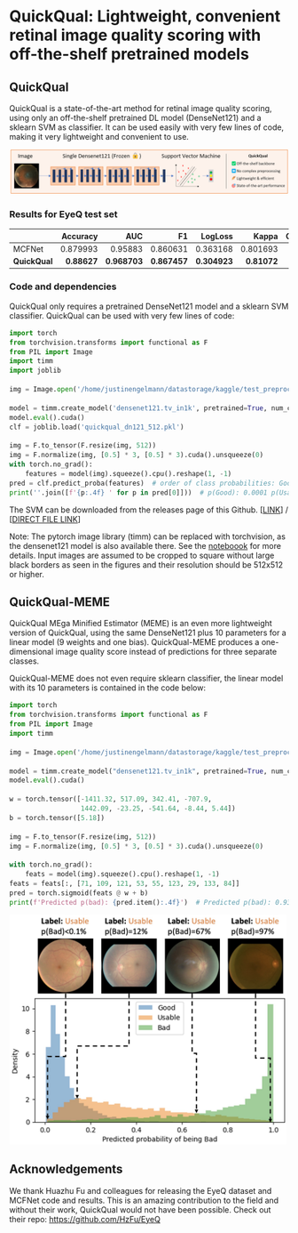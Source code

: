 # QuickQual: Lightweight, convenient retinal image quality scoring with off-the-shelf pretrained models

## QuickQual

QuickQual is a state-of-the-art method for retinal image quality scoring, using only an off-the-shelf pretrained DL
model (DenseNet121) and a sklearn SVM as classifier. It can be used easily with very few lines of code, making it very lightweight and convenient to use.

![QuickQualOverview.png](Figures/QuickQualOverview.png)


### Results for EyeQ test set

|               |    Accuracy |          AUC |           F1 |      LogLoss |       Kappa |    QuadKappa |
|:--------------|------------:|-------------:|-------------:|-------------:|------------:|-------------:|
| MCFNet        |    0.879993 |      0.95883 |     0.860631 |     0.363168 |    0.801693 |     0.895506 |
| **QuickQual** | **0.88627** | **0.968703** | **0.867457** | **0.304923** | **0.81072** | **0.901928** |

### Code and dependencies

QuickQual only requires a pretrained DenseNet121 model and a sklearn SVM classifier. QuickQual can be used
with very few lines of code:

```python
import torch
from torchvision.transforms import functional as F
from PIL import Image
import timm
import joblib

img = Image.open('/home/justinengelmann/datastorage/kaggle/test_preprocessed/10036_left.jpeg')

model = timm.create_model('densenet121.tv_in1k', pretrained=True, num_classes=0)
model.eval().cuda()
clf = joblib.load('quickqual_dn121_512.pkl')

img = F.to_tensor(F.resize(img, 512))
img = F.normalize(img, [0.5] * 3, [0.5] * 3).cuda().unsqueeze(0)
with torch.no_grad():
    features = model(img).squeeze().cpu().reshape(1, -1)
pred = clf.predict_proba(features)  # order of class probabilities: Good, Usable, Bad
print(''.join([f'{p:.4f} ' for p in pred[0]]))  # p(Good): 0.0001 p(Usable): 0.0114 p(Bad): 0.9885 
```
The SVM can be downloaded from the releases page of this Github. [[LINK](https://github.com/justinengelmann/QuickQual/releases/tag/1.0)] / [[DIRECT FILE LINK](https://github.com/justinengelmann/QuickQual/releases/download/1.0/quickqual_dn121_512.pkl)]

Note: The pytorch image library (timm) can be replaced with torchvision, as the densenet121 model is also available
there. See the [noteboook](QuickQual_inference_example.ipynb) for more details. Input images are assumed to be cropped to square without large black borders as seen in the figures and their resolution should be 512x512 or higher.

## QuickQual-MEME

QuickQual MEga Minified Estimator (MEME) is an even more lightweight version of QuickQual, using the same DenseNet121
plus 10 parameters for a linear model (9 weights and one bias). QuickQual-MEME produces a one-dimensional image quality
score instead of predictions for three separate classes.

QuickQual-MEME does not even require sklearn classifier, the linear model with its 10 parameters is contained in the
code below:

```python
import torch
from torchvision.transforms import functional as F
from PIL import Image
import timm

img = Image.open('/home/justinengelmann/datastorage/kaggle/test_preprocessed/10036_left.jpeg')

model = timm.create_model("densenet121.tv_in1k", pretrained=True, num_classes=0)
model.eval().cuda()

w = torch.tensor([-1411.32, 517.09, 342.41, -707.9,
                  1442.09, -23.25, -541.64, -8.44, 5.44])
b = torch.tensor([5.18])

img = F.to_tensor(F.resize(img, 512))
img = F.normalize(img, [0.5] * 3, [0.5] * 3).cuda().unsqueeze(0)

with torch.no_grad():
    feats = model(img).squeeze().cpu().reshape(1, -1)
feats = feats[:, [71, 109, 121, 53, 55, 123, 29, 133, 84]]
pred = torch.sigmoid(feats @ w + b)
print(f'Predicted p(bad): {pred.item():.4f}')  # Predicted p(bad): 0.9386
```

<img src="Figures/QuickQualMEME_Hist.jpeg" width="500">

## Acknowledgements

We thank Huazhu Fu and colleagues for releasing the EyeQ dataset and MCFNet code and results. This is an amazing
contribution to the field and without their work, QuickQual would not have been possible. Check out their
repo: https://github.com/HzFu/EyeQ

